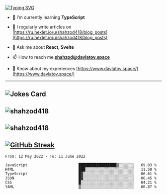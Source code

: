 [![Typing SVG](https://readme-typing-svg.herokuapp.com?font=Turret+Road&height=30&lines=HI!+I%60m+Frontend+Developer)](https://git.io/typing-svg)

- 🌱 I’m currently learning **TypeScript**

- 📝 I regularly write articles on [https://ru.hexlet.io/u/shahzod418/blog_posts](https://ru.hexlet.io/u/shahzod418/blog_posts)

- 💬 Ask me about **React, Svelte**

- 📫 How to reach me **shahzod@davlatov.space**

- 📄 Know about my experiences [https://www.davlatov.space/](https://www.davlatov.space/)

---
![Jokes Card](https://readme-jokes.vercel.app/api?theme=radical)
---
![shahzod418](https://github-readme-stats.vercel.app/api/top-langs?username=shahzod418&show_icons=true&theme=radical&locale=en&layout=compact)
---
![shahzod418](https://github-readme-stats.vercel.app/api?username=shahzod418&show_icons=true&theme=radical&locale=en&count_private=true)
---
[![GitHub Streak](http://github-readme-streak-stats.herokuapp.com?user=shahzod418&theme=radical&date_format=M%20j%5B%2C%20Y%5D)](https://git.io/streak-stats)
---
<!--START_SECTION:waka-->

```text
From: 12 May 2022 - To: 11 June 2022

JavaScript                       █████████████████▒░░░░░░░   69.03 %
HTML                             ███░░░░░░░░░░░░░░░░░░░░░░   11.50 %
TypeScript                       █▓░░░░░░░░░░░░░░░░░░░░░░░   06.61 %
JSON                             █▓░░░░░░░░░░░░░░░░░░░░░░░   06.45 %
CSS                              █░░░░░░░░░░░░░░░░░░░░░░░░   04.21 %
YAML                             ▒░░░░░░░░░░░░░░░░░░░░░░░░   00.87 %
```

<!--END_SECTION:waka-->
